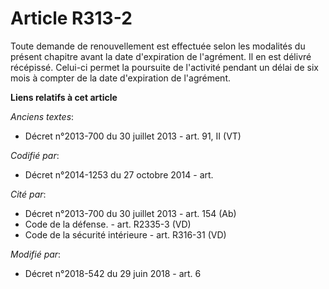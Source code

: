 # Article R313-2

Toute demande de renouvellement est effectuée selon les modalités du présent chapitre avant la date d'expiration de
l'agrément. Il en est délivré récépissé. Celui-ci permet la poursuite de l'activité pendant un délai de six mois à compter de
la date d'expiration de l'agrément.

**Liens relatifs à cet article**

_Anciens textes_:

  - Décret n°2013-700 du 30 juillet 2013 - art. 91, II (VT)

_Codifié par_:

  - Décret n°2014-1253 du 27 octobre 2014 - art.

_Cité par_:

  - Décret n°2013-700 du 30 juillet 2013 - art. 154 (Ab)
  - Code de la défense. - art. R2335-3 (VD)
  - Code de la sécurité intérieure - art. R316-31 (VD)

_Modifié par_:

  - Décret n°2018-542 du 29 juin 2018 - art. 6

